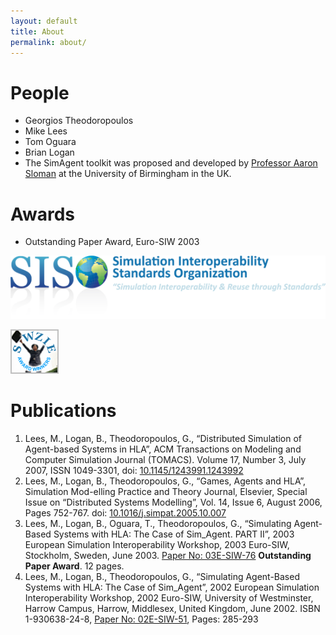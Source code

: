 ```yaml
---
layout: default
title: About
permalink: about/
---
```


# People

- Georgios Theodoropoulos 
- Mike Lees 
- Tom Oguara 
- Brian Logan
- The SimAgent toolkit was proposed and developed by [Professor Aaron Sloman](https://en.wikipedia.org/wiki/Aaron_Sloman) at the University of Birmingham in the UK.  

# Awards

- Outstanding Paper Award, Euro-SIW 2003

![](/assets/images/hla-agent/logo.png)

![](/assets/images/hla-agent/icon_sm_siwzie.png)


# Publications
1. Lees, M., Logan, B., Theodoropoulos, G., “Distributed Simulation of Agent-based Systems in HLA”, ACM Transactions on Modeling and Computer Simulation Journal (TOMACS). Volume 17, Number 3, July 2007, ISSN 1049-3301, doi: [10.1145/1243991.1243992](http://dx.doi.org/10.1145/1243991.1243992)
2. Lees, M., Logan, B., Theodoropoulos, G., “Games, Agents and HLA”, Simulation Mod-elling Practice and Theory Journal, Elsevier, Special Issue on “Distributed Systems Modelling”, Vol. 14, Issue 6, August 2006, Pages 752-767. doi: [10.1016/j.simpat.2005.10.007](http://dx.doi.org/10.1016/j.simpat.2005.10.007) 
3. Lees, M., Logan, B., Oguara, T., Theodoropoulos, G., “Simulating Agent-Based Systems with HLA: The Case of Sim_Agent. PART II”, 2003 European Simulation Interoperability Workshop, 2003 Euro-SIW, Stockholm, Sweden, June 2003. [Paper No: 03E-SIW-76](https://citeseerx.ist.psu.edu/document?repid=rep1&type=pdf&doi=65caf1573a01afc31e906aa2d0e63d13e332cefe) **Outstanding Paper Award**. 12 pages.
4. Lees, M., Logan, B., Theodoropoulos, G., “Simulating Agent-Based Systems with HLA: The Case of Sim_Agent”, 2002 European Simulation Interoperability Workshop, 2002 Euro-SIW, University of Westminster, Harrow Campus, Harrow, Middlesex, United Kingdom, June 2002. ISBN 1-930638-24-8, [Paper No: 02E-SIW-51](http://www.gtheodoropoulos.com/Research/Projects/AgentsSim/Interfacing_RePast_with_HLA_Using_a_Generic_Archit.pdf), Pages: 285-293

